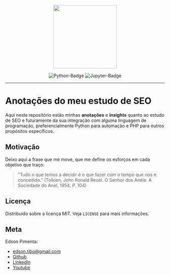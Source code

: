 <p align="center">
  <img width="200" src="https://cdn.pixabay.com/photo/2020/08/13/13/58/seo-5485290_960_720.png">
</p>
<div align="center">
    <img src =
    "https://img.shields.io/badge/python-3670A0?style=for-the-badge&logo=python&logoColor=ffdd54"
    alt="Python-Badge">
    <img src =
    "https://img.shields.io/badge/jupyter-%23FA0F00.svg?style=for-the-badge&logo=jupyter&logoColor=white"
    alt="Jupyter-Badge">
</div>

---

# Anotações do meu estudo de SEO

Aqui neste repositório estão minhas **anotações** e
**insights** quanto ao estudo de SEO e futuramente da
sua integração com alguma linguagem de programação,
preferencialmente Python para automação e PHP para
outros propósitos específicos.

## Motivação

Deixo aqui a frase que me move, que me define os esforços em cada objetivo que traço:

> "Tudo o que temos a decidir é o que fazer com o tempo que nos é concedido."
> (Tolkien, John Ronald Reuel. O Senhor dos Anéis: A Sociedade do Anel, 1954, P. 104)

## Licença

Distribuído sobre a licença MIT. Veja `LICENSE` para mais informações.

## Meta

Edson Pimenta:
- edson.tibo@gmail.com
- [Github](https://github.com/eddyyxxyy)
- [LinkedIn](https://www.linkedin.com/in/eeddyyxxyy/)
- [Youtube](https://www.youtube.com/channel/UCIISJihJOYOBj-4oZhW3pSw)

